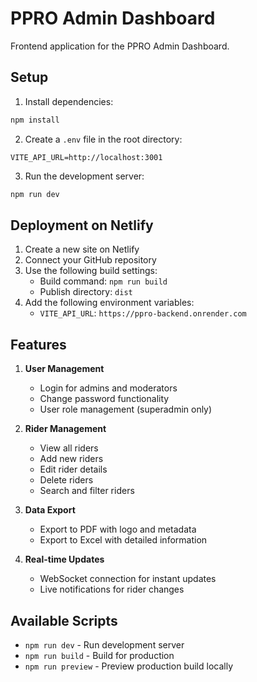 # PPRO Admin Dashboard

Frontend application for the PPRO Admin Dashboard.

## Setup

1. Install dependencies:
```bash
npm install
```

2. Create a `.env` file in the root directory:
```env
VITE_API_URL=http://localhost:3001
```

3. Run the development server:
```bash
npm run dev
```

## Deployment on Netlify

1. Create a new site on Netlify
2. Connect your GitHub repository
3. Use the following build settings:
   - Build command: `npm run build`
   - Publish directory: `dist`
4. Add the following environment variables:
   - `VITE_API_URL`: `https://ppro-backend.onrender.com`

## Features

1. **User Management**
   - Login for admins and moderators
   - Change password functionality
   - User role management (superadmin only)

2. **Rider Management**
   - View all riders
   - Add new riders
   - Edit rider details
   - Delete riders
   - Search and filter riders

3. **Data Export**
   - Export to PDF with logo and metadata
   - Export to Excel with detailed information

4. **Real-time Updates**
   - WebSocket connection for instant updates
   - Live notifications for rider changes

## Available Scripts

- `npm run dev` - Run development server
- `npm run build` - Build for production
- `npm run preview` - Preview production build locally
